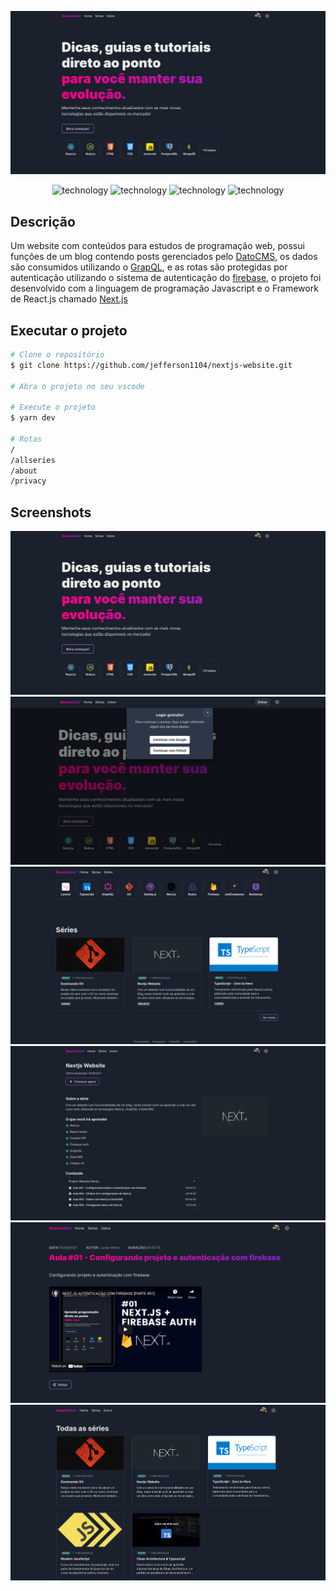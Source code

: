 <p align="center">
  <a target="blank"><img src="./assets/screenshot-01.png" width="600" alt="website nextjs" /></a>
</p>

[circleci-image]: https://img.shields.io/circleci/build/github/nestjs/nest/master?token=abc123def456
[circleci-url]: https://circleci.com/gh/nestjs/nest

<p align="center">
  <img alt="technology" src="https://img.shields.io/badge/JavaScript-F7DF1E?style=for-the-badge&logo=javascript&logoColor=black">

  <img alt="technology" src="https://img.shields.io/badge/Next-black?style=for-the-badge&logo=next.js&logoColor=white">

  <img alt="technology" src="https://img.shields.io/badge/GraphQl-E10098?style=for-the-badge&logo=graphql&logoColor=white">

  <img alt="technology" src="https://img.shields.io/badge/firebase-%23039BE5.svg?style=for-the-badge&logo=firebase">
</p>

## Descrição

Um website com conteúdos para estudos de programação web, possui funções de um blog contendo posts gerenciados pelo [DatoCMS](https://www.datocms.com/), os dados são consumidos utilizando o [GrapQL](https://www.graphql.com/), e as rotas são protegidas por autenticação utilizando o sistema de autenticação do [firebase](https://firebase.google.com/), o projeto foi desenvolvido com a linguagem de programação Javascript e o Framework de React.js chamado [Next.js](https://nextjs.org/)

## Executar o projeto

```bash
# Clone o repositório
$ git clone https://github.com/jefferson1104/nextjs-website.git

# Abra o projeto no seu vscode

# Execute o projeto
$ yarn dev

# Rotas
/
/allseries
/about
/privacy

```

## Screenshots

![screenshot](./assets/screenshot-01.png)
![screenshot](./assets/screenshot-02.png)
![screenshot](./assets/screenshot-03.png)
![screenshot](./assets/screenshot-04.png)
![screenshot](./assets/screenshot-05.png)
![screenshot](./assets/screenshot-06.png)
